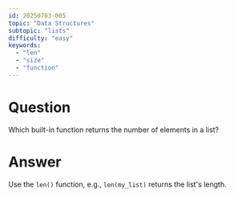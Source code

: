 ```yaml
---
id: 20250703-005
topic: "Data Structures"
subtopic: "lists"
difficulty: "easy"
keywords:
  - "len"
  - "size"
  - "function"
---
```


# Question

Which built-in function returns the number of elements in a list?

# Answer

Use the `len()` function, e.g., `len(my_list)` returns the list's length.
